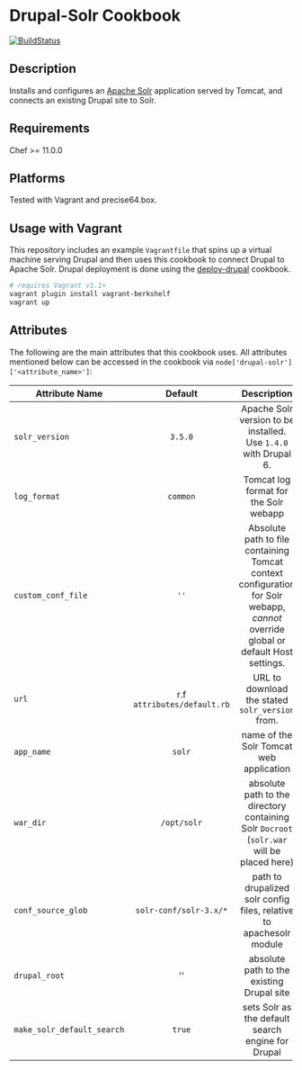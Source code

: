 # Drupal-Solr Cookbook

[![BuildStatus](https://secure.travis-ci.org/amirkdv/chef-drupal-solr.png)](http://travis-ci.org/amirkdv/chef-drupal-solr)
## Description
Installs and configures an [Apache Solr](http://wiki.apache.org/solr/)
application served by Tomcat, and connects an existing Drupal site to Solr.

## Requirements
Chef >= 11.0.0

## Platforms
Tested with Vagrant and precise64.box.

## Usage with Vagrant
This repository includes an example `Vagrantfile` that spins up a virtual machine
serving Drupal and then uses this cookbook to connect Drupal to Apache Solr.
Drupal deployment is done using the
[deploy-drupal](https://github.com/amirkdv/chef-deploy-drupal) cookbook.

```bash
# requires Vagrant v1.1+
vagrant plugin install vagrant-berkshelf
vagrant up
```

## Attributes
The following are the main attributes that this cookbook uses. All attributes mentioned
below can be accessed in the cookbook via 
`node['drupal-solr']['<attribute_name>']`:

|   Attribute Name    |Default |           Description           |
| --------------------|:------:|:------------------------------: |
|`solr_version`              | `3.5.0`  | Apache Solr version to be installed. Use `1.4.0` with Drupal 6.
|`log_format`                | `common` | Tomcat log format for the Solr webapp
|`custom_conf_file`          | `''`     | Absolute path to file containing Tomcat context configuration for Solr webapp, *cannot* override global or default Host settings.
|`url`                       | r.f `attributes/default.rb` | URL to download the stated `solr_version` from.
|`app_name`                  | `solr`   | name of the Solr Tomcat web application
|`war_dir`                   | `/opt/solr`              | absolute path to the directory containing Solr `Docroot` (`solr.war` will be placed here)
|`conf_source_glob`          | `solr-conf/solr-3.x/*`   | path to drupalized solr config files, relative to apachesolr module
|`drupal_root`               | ''                       | absolute path to the existing Drupal site
|`make_solr_default_search`  | `true`                   | sets Solr as the default search engine for Drupal
